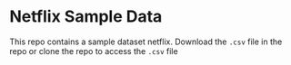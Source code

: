 # Netflix Sample Data
This repo contains a sample dataset netflix.
Download the `.csv` file in the repo or clone the repo to access the `.csv` file
